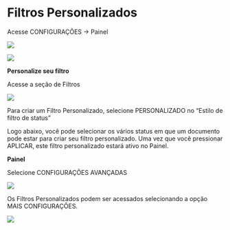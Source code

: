 # Filtros Personalizados

Acesse CONFIGURAÇÕES → Painel

![](https://lh7-us.googleusercontent.com/Umkm01cQlm0cHDj7fFtPKCEqXcwB0l-vTBUt68v5IyNruzkxRHbqwqfU9PvvsdpKJxq1SA2YVQW9DPmt30dbEMq87ZkIvpsvGl-YltMAo8k0S4D8NCQ2uuTv7aGnpuPXU3JhtOHnNoXFDfL0MNI4exc)

![](https://lh7-us.googleusercontent.com/q2frPTJ74a2SgSFOB5JBUXgpQ0mk62I6piZL0Lz0T\_LuJqx1XmRs6il99mInCjvfNdz6FgdxDmUE4gONmiEydB2PXxvhw73toOUa0dK1GQftZGk2LRDoFRlqNvTfhj5K9cZHhWcWktpfXv5LaHfIy24)

**Personalize seu filtro**

Acesse a seção de Filtros

![](https://lh7-us.googleusercontent.com/aEOmeKPrkuBe0aSRJKDi5QZ1UBaTjuq0xdfRkJWv78k6XZ42QKYccjaTRXVjrNPmn86-vTeKSNWmWuReYvn-ieD3A6aMoi\_sVKTKSKMy992Dz-YXVmOSIHRsTTHeU50b4nwyLbwVWlG9F\_3D6fO-GPU)

Para criar um Filtro Personalizado, selecione PERSONALIZADO no “Estilo de filtro de status”

Logo abaixo, você pode selecionar os vários status em que um documento pode estar para criar seu filtro personalizado. Uma vez que você pressionar APLICAR, este filtro personalizado estará ativo no Painel.

**Painel**

Selecione CONFIGURAÇÕES AVANÇADAS

![](https://lh7-us.googleusercontent.com/ORDZuJttHObIzK1BTo-r6rxM1nvU7ChKXcLrZbLKmy5NL5NBWC6CWt3NmIFpjSFGsxBKltta-\_nlmDwHOfjgZVF3FeDcryyv4QtN2cgA6FktJOSG1aU3lfPuxD78PkPOsDG4-OEwTEW73QCCCw4vDtw)

Os Filtros Personalizados podem ser acessados selecionando a opção MAIS CONFIGURAÇÕES.

![](https://lh7-us.googleusercontent.com/L1QNlzUWbWmz4EzRZ5MBk\_WYV\_lUtghtN4QbvLL04r8CpTZebadNSRwgeRJX4KlB7JMPNOP0lgZUohJ5JZOMYaFt6zz91-sRv1PD4LXt0e3ayf7997FDhxNPLLZJx6-1ni3BXVNsTB2Gd8wx8dCphSI)
